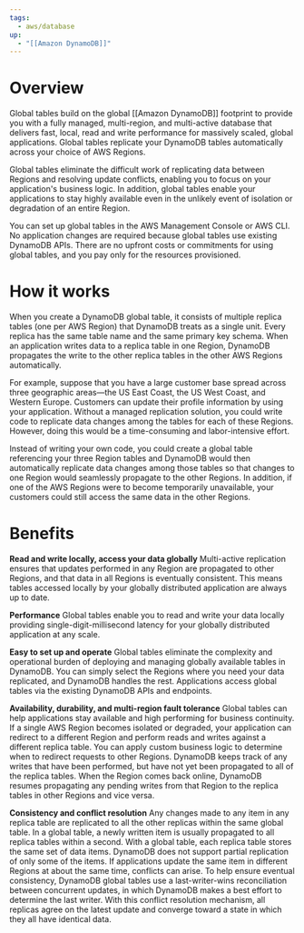 ```yaml
---
tags:
  - aws/database
up:
  - "[[Amazon DynamoDB]]"
---
```

# Overview


Global tables build on the global [[Amazon DynamoDB]] footprint to provide you with a fully managed, multi-region, and multi-active database that delivers fast, local, read and write performance for massively scaled, global applications. Global tables replicate your DynamoDB tables automatically across your choice of AWS Regions.

Global tables eliminate the difficult work of replicating data between Regions and resolving update conflicts, enabling you to focus on your application's business logic. In addition, global tables enable your applications to stay highly available even in the unlikely event of isolation or degradation of an entire Region.

You can set up global tables in the AWS Management Console or AWS CLI. No application changes are required because global tables use existing DynamoDB APIs. There are no upfront costs or commitments for using global tables, and you pay only for the resources provisioned. 

# How it works

When you create a DynamoDB global table, it consists of multiple replica tables (one per AWS Region) that DynamoDB treats as a single unit. Every replica has the same table name and the same primary key schema. When an application writes data to a replica table in one Region, DynamoDB propagates the write to the other replica tables in the other AWS Regions automatically.

For example, suppose that you have a large customer base spread across three geographic areas—the US East Coast, the US West Coast, and Western Europe. Customers can update their profile information by using your application. Without a managed replication solution, you could write code to replicate data changes among the tables for each of these Regions. However, doing this would be a time-consuming and labor-intensive effort.

Instead of writing your own code, you could create a global table referencing your three Region tables and DynamoDB would then automatically replicate data changes among those tables so that changes to one Region would seamlessly propagate to the other Regions. In addition, if one of the AWS Regions were to become temporarily unavailable, your customers could still access the same data in the other Regions.

# Benefits

**Read and write locally, access your data globally**
Multi-active replication ensures that updates performed in any Region are propagated to other Regions, and that data in all Regions is eventually consistent. This means tables accessed locally by your globally distributed application are always up to date.

**Performance**
Global tables enable you to read and write your data locally providing single-digit-millisecond latency for your globally distributed application at any scale.

**Easy to set up and operate**
Global tables eliminate the complexity and operational burden of deploying and managing globally available tables in DynamoDB. You can simply select the Regions where you need your data replicated, and DynamoDB handles the rest. Applications access global tables via the existing DynamoDB APIs and endpoints.  

**Availability, durability, and multi-region fault tolerance**
Global tables can help applications stay available and high performing for business continuity. If a single AWS Region becomes isolated or degraded, your application can redirect to a different Region and perform reads and writes against a different replica table. You can apply custom business logic to determine when to redirect requests to other Regions. DynamoDB keeps track of any writes that have been performed, but have not yet been propagated to all of the replica tables. When the Region comes back online, DynamoDB resumes propagating any pending writes from that Region to the replica tables in other Regions and vice versa.  

**Consistency and conflict resolution**
Any changes made to any item in any replica table are replicated to all the other replicas within the same global table. In a global table, a newly written item is usually propagated to all replica tables within a second. With a global table, each replica table stores the same set of data items. DynamoDB does not support partial replication of only some of the items. If applications update the same item in different Regions at about the same time, conflicts can arise. To help ensure eventual consistency, DynamoDB global tables use a last-writer-wins reconciliation between concurrent updates, in which DynamoDB makes a best effort to determine the last writer. With this conflict resolution mechanism, all replicas agree on the latest update and converge toward a state in which they all have identical data.